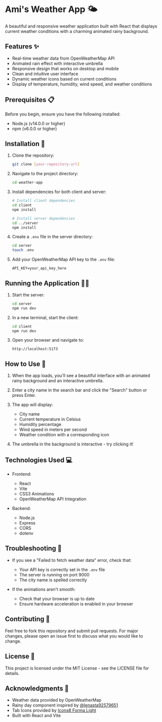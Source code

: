 # Ami's Weather App 🌤️

A beautiful and responsive weather application built with React that displays current weather conditions with a charming animated rainy background.

## Features ✨

- Real-time weather data from OpenWeatherMap API
- Animated rain effect with interactive umbrella
- Responsive design that works on desktop and mobile
- Clean and intuitive user interface
- Dynamic weather icons based on current conditions
- Display of temperature, humidity, wind speed, and weather conditions

## Prerequisites 📋

Before you begin, ensure you have the following installed:
- Node.js (v14.0.0 or higher)
- npm (v6.0.0 or higher)

## Installation 🚀

1. Clone the repository:
   ```bash
   git clone [your-repository-url]
   ```

2. Navigate to the project directory:
   ```bash
   cd weather-app
   ```

3. Install dependencies for both client and server:
   ```bash
   # Install client dependencies
   cd client
   npm install

   # Install server dependencies
   cd ../server
   npm install
   ```

4. Create a `.env` file in the server directory:
   ```bash
   cd server
   touch .env
   ```

5. Add your OpenWeatherMap API key to the `.env` file:
   ```
   API_KEY=your_api_key_here
   ```

## Running the Application 🏃‍♀️

1. Start the server:
   ```bash
   cd server
   npm run dev
   ```

2. In a new terminal, start the client:
   ```bash
   cd client
   npm run dev
   ```

3. Open your browser and navigate to:
   ```
   http://localhost:5173
   ```

## How to Use 📱

1. When the app loads, you'll see a beautiful interface with an animated rainy background and an interactive umbrella.

2. Enter a city name in the search bar and click the "Search" button or press Enter.

3. The app will display:
   - City name
   - Current temperature in Celsius
   - Humidity percentage
   - Wind speed in meters per second
   - Weather condition with a corresponding icon

4. The umbrella in the background is interactive - try clicking it!

## Technologies Used 💻

- Frontend:
  - React
  - Vite
  - CSS3 Animations
  - OpenWeatherMap API Integration

- Backend:
  - Node.js
  - Express
  - CORS
  - dotenv

## Troubleshooting 🔧

- If you see a "Failed to fetch weather data" error, check that:
  - Your API key is correctly set in the `.env` file
  - The server is running on port 9000
  - The city name is spelled correctly

- If the animations aren't smooth:
  - Check that your browser is up to date
  - Ensure hardware acceleration is enabled in your browser

## Contributing 🤝

Feel free to fork this repository and submit pull requests. For major changes, please open an issue first to discuss what you would like to change.

## License 📄

This project is licensed under the MIT License - see the LICENSE file for details.

## Acknowledgments 🙏

- Weather data provided by OpenWeatherMap
- Rainy day component inspired by [@lenasta92579651](https://codepen.io/lenasta92579651/pen/yLgxvvz)
- Tab Icons provided by [Icons8 Forma Light](https://icons8.com/icons/forma-light)
- Built with React and Vite 